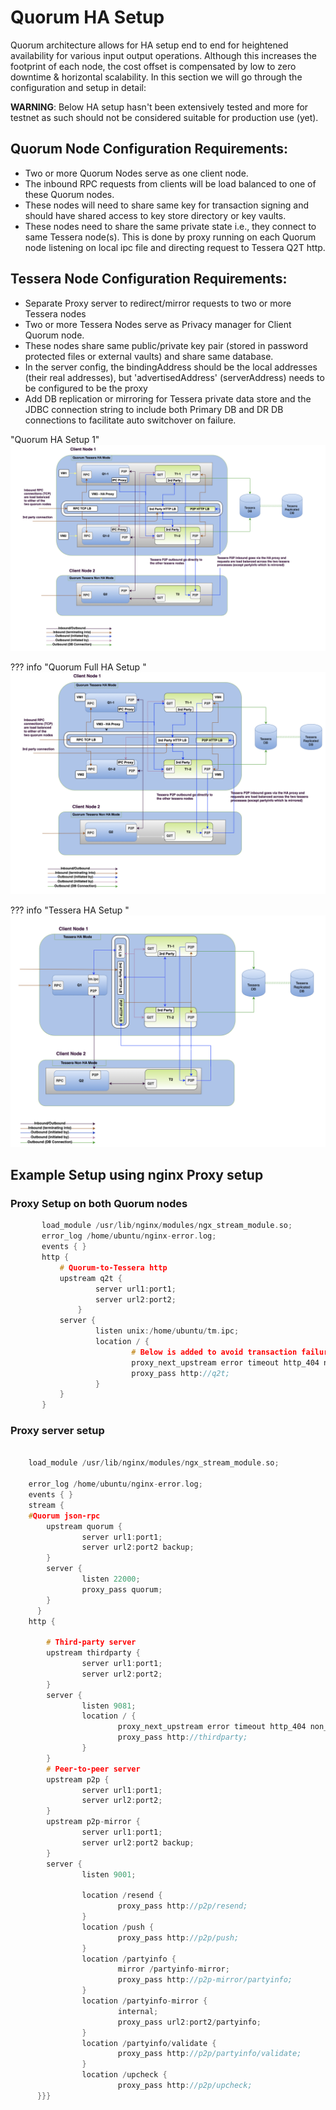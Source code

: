 # Quorum HA Setup

Quorum architecture allows for HA setup end to end for heightened availability for various input output operations. Although this increases the footprint of each node, the cost offset is compensated by low to zero downtime & horizontal scalability. In this section we will go through the configuration and setup in detail:

**WARNING**: Below HA setup hasn't been extensively tested and more for testnet as such should not be considered suitable for production use (yet).

## Quorum Node Configuration Requirements:

- Two or more Quorum Nodes serve as one client node.
- The inbound RPC requests from clients will be load balanced to one of these Quorum nodes.
- These nodes will need to share same key for transaction signing and should have shared access to key store directory or key vaults.
- These nodes need to share the same private state i.e., they connect to same Tessera node(s). This is done by proxy running on each Quorum node listening on local ipc file and directing request to Tessera Q2T http.

## Tessera Node Configuration Requirements:

- Separate Proxy server to redirect/mirror requests to two or more Tessera nodes 
- Two or more Tessera Nodes serve as Privacy manager for Client Quorum node.
- These nodes share same public/private key pair (stored in password protected files or external vaults) and share same database.
- In the server config, the bindingAddress should be the local addresses (their real addresses), but 'advertisedAddress' (serverAddress) needs to be configured to be the proxy
- Add DB replication or mirroring for Tessera private data store and the JDBC connection string to include both Primary DB and DR DB connections to facilitate auto switchover on failure.


"Quorum HA Setup 1"
    ![Quorum Tessera HA Mode](QT_HA_1.png)

??? info "Quorum Full HA Setup "
    ![Quorum Tessera Full HA Mode](QT_HA_2.png)

??? info "Tessera HA Setup "
    ![Tessera HA Mode](Tessera_HA.png)
  

## Example Setup using nginx Proxy setup

### Proxy Setup on both Quorum nodes
```c
       load_module /usr/lib/nginx/modules/ngx_stream_module.so;
       error_log /home/ubuntu/nginx-error.log;
       events { }
       http {
           # Quorum-to-Tessera http
           upstream q2t {
                   server url1:port1;
                   server url2:port2;
               }
           server {
                   listen unix:/home/ubuntu/tm.ipc;
                   location / {
                           # Below is added to avoid transaction failure if partyinfo gets out of sync.
                           proxy_next_upstream error timeout http_404 non_idempotent; 
                           proxy_pass http://q2t;
                   }
           }
       }
```
 

### Proxy server setup
```c

    load_module /usr/lib/nginx/modules/ngx_stream_module.so;

    error_log /home/ubuntu/nginx-error.log;
    events { }
    stream {
    #Quorum json-rpc
        upstream quorum {
                server url1:port1;
                server url2:port2 backup;
        }
        server {
                listen 22000;
                proxy_pass quorum;
        }
      }
    http {

        # Third-party server
        upstream thirdparty {
                server url1:port1;
                server url2:port2;
        }
        server {
                listen 9081;
                location / {
                        proxy_next_upstream error timeout http_404 non_idempotent;
                        proxy_pass http://thirdparty;
                }
        }
        # Peer-to-peer server
        upstream p2p {
                server url1:port1;
                server url2:port2;
        }
        upstream p2p-mirror {
                server url1:port1;
                server url2:port2 backup;
        }
        server {
                listen 9001;

                location /resend {
                        proxy_pass http://p2p/resend;
                }
                location /push {
                        proxy_pass http://p2p/push;
                }
                location /partyinfo {
                        mirror /partyinfo-mirror;
                        proxy_pass http://p2p-mirror/partyinfo;
                }
                location /partyinfo-mirror {
                        internal;
                        proxy_pass url2:port2/partyinfo;
                }
                location /partyinfo/validate {
                        proxy_pass http://p2p/partyinfo/validate;
                }
                location /upcheck {
                        proxy_pass http://p2p/upcheck;
      }}}
```



